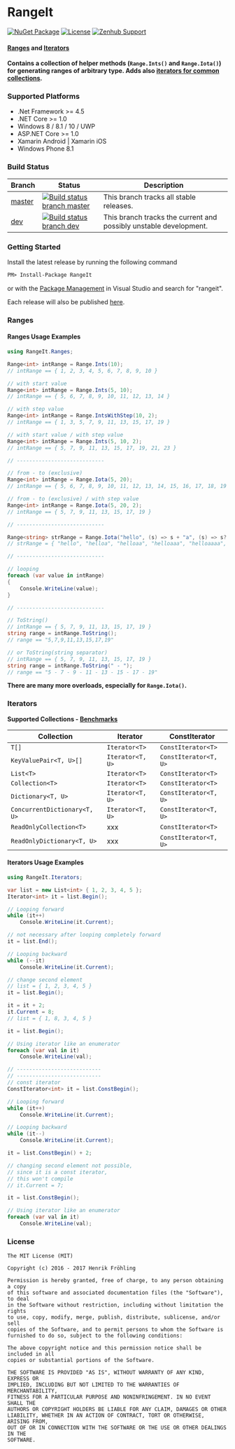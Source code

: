 RangeIt
===

[![NuGet Package](https://img.shields.io/badge/NuGet-v0.2.0-brightgreen.svg?style=flat)](https://www.nuget.org/packages/RangeIt)
[![License](https://img.shields.io/badge/License-MIT-blue.svg?style=flat)](https://opensource.org/licenses/MIT)
[![Zenhub Support](https://raw.githubusercontent.com/ZenHubIO/support/master/zenhub-badge.png)](https://www.zenhub.com/)

#### [Ranges](https://github.com/henrikfroehling/RangeIt#ranges) and [Iterators](https://github.com/henrikfroehling/RangeIt#iterators)
**Contains a collection of helper methods (`Range.Ints()` and `Range.Iota()`) for generating ranges of arbitrary type. Adds also [iterators for common collections](https://github.com/henrikfroehling/RangeIt#iterators).**

### Supported Platforms
- .Net Framework >= 4.5
- .NET Core >= 1.0
- Windows 8 / 8.1 / 10 / UWP
- ASP.NET Core >= 1.0
- Xamarin Android | Xamarin iOS
- Windows Phone 8.1

### Build Status
| Branch | Status | Description |
|---|---|---|
| [master](https://github.com/henrikfroehling/TraktApiSharp/tree/master) | [![Build status branch master](https://ci.appveyor.com/api/projects/status/rntqj6d2o7t8uo0s/branch/master?svg=true&passingText=master%20-%20passing&pendingText=master%20-%20pending&failingText=master%20-%20failing)](https://ci.appveyor.com/project/henrikfroehling/rangeit/branch/master) | This branch tracks all stable releases. |
| [dev](https://github.com/henrikfroehling/TraktApiSharp/tree/dev) | [![Build status branch dev](https://ci.appveyor.com/api/projects/status/rntqj6d2o7t8uo0s/branch/dev?svg=true&passingText=dev%20-%20passing&pendingText=dev%20-%20pending&failingText=dev%20-%20failing)](https://ci.appveyor.com/project/henrikfroehling/rangeit/branch/dev) | This branch tracks the current and possibly unstable development. |

### Getting Started

Install the latest release by running the following command
```ps
PM> Install-Package RangeIt
```
or with the [Package Management](https://docs.nuget.org/consume/package-manager-dialog) in Visual Studio and search for "rangeit".

Each release will also be published [here](https://github.com/henrikfroehling/RangeIt/releases).

### Ranges

#### Ranges Usage Examples
```csharp
using RangeIt.Ranges;

Range<int> intRange = Range.Ints(10);
// intRange == { 1, 2, 3, 4, 5, 6, 7, 8, 9, 10 }

// with start value
Range<int> intRange = Range.Ints(5, 10);
// intRange == { 5, 6, 7, 8, 9, 10, 11, 12, 13, 14 }

// with step value
Range<int> intRange = Range.IntsWithStep(10, 2);
// intRange == { 1, 3, 5, 7, 9, 11, 13, 15, 17, 19 }

// with start value / with step value
Range<int> intRange = Range.Ints(5, 10, 2);
// intRange == { 5, 7, 9, 11, 13, 15, 17, 19, 21, 23 }

// ----------------------------

// from - to (exclusive)
Range<int> intRange = Range.Iota(5, 20);
// intRange == { 5, 6, 7, 8, 9, 10, 11, 12, 13, 14, 15, 16, 17, 18, 19 }

// from - to (exclusive) / with step value
Range<int> intRange = Range.Iota(5, 20, 2);
// intRange == { 5, 7, 9, 11, 13, 15, 17, 19 }

// ----------------------------

Range<string> strRange = Range.Iota("hello", (s) => s + "a", (s) => s?.Length == 10);
// strRange = { "hello", "helloa", "helloaa", "helloaaa", "helloaaaa", "helloaaaaa" }

// ----------------------------

// looping
foreach (var value in intRange)
{
    Console.WriteLine(value);
}

// ----------------------------

// ToString()
// intRange == { 5, 7, 9, 11, 13, 15, 17, 19 }
string range = intRange.ToString();
// range == "5,7,9,11,13,15,17,19"

// or ToString(string separator)
// intRange == { 5, 7, 9, 11, 13, 15, 17, 19 }
string range = intRange.ToString(" - ");
// range == "5 - 7 - 9 - 11 - 13 - 15 - 17 - 19"
```

**There are many more overloads, especially for `Range.Iota()`.**

### Iterators

**Supported Collections - [Benchmarks](https://github.com/henrikfroehling/RangeIt/tree/dev/Benchmarks)**

| Collection                   | Iterator         | ConstIterator         |
|------------------------------|------------------|-----------------------|
| `T[]`                        | `Iterator<T>`    | `ConstIterator<T>`    |
| `KeyValuePair<T, U>[]`       | `Iterator<T, U>` | `ConstIterator<T, U>` |
| `List<T>`                    | `Iterator<T>`    | `ConstIterator<T>`    |
| `Collection<T>`              | `Iterator<T>`    | `ConstIterator<T>`    |
| `Dictionary<T, U>`           | `Iterator<T, U>` | `ConstIterator<T, U>` |
| `ConcurrentDictionary<T, U>` | `Iterator<T, U>` | `ConstIterator<T, U>` |
| `ReadOnlyCollection<T>`      | xxx              | `ConstIterator<T>`    |
| `ReadOnlyDictionary<T, U>`   | xxx              | `ConstIterator<T, U>` |

#### Iterators Usage Examples
```csharp
using RangeIt.Iterators;

var list = new List<int> { 1, 2, 3, 4, 5 };
Iterator<int> it = list.Begin();

// Looping forward
while (it++)
    Console.WriteLine(it.Current);

// not necessary after looping completely forward
it = list.End();

// Looping backward
while (--it)
    Console.WriteLine(it.Current);

// change second element
// list = { 1, 2, 3, 4, 5 }
it = list.Begin();

it = it + 2;
it.Current = 8;
// list = { 1, 8, 3, 4, 5 }

it = list.Begin();

// Using iterator like an enumerator
foreach (var val in it)
    Console.WriteLine(val);

// ---------------------------
// ---------------------------
// const iterator
ConstIterator<int> it = list.ConstBegin();

// Looping forward
while (it++)
    Console.WriteLine(it.Current);

// Looping backward
while (it--)
    Console.WriteLine(it.Current);

it = list.ConstBegin() + 2;

// changing second element not possible,
// since it is a const iterator,
// this won't compile
// it.Current = 7;

it = list.ConstBegin();

// Using iterator like an enumerator
foreach (var val in it)
    Console.WriteLine(val);
```

### License
```
The MIT License (MIT)

Copyright (c) 2016 - 2017 Henrik Fröhling

Permission is hereby granted, free of charge, to any person obtaining a copy
of this software and associated documentation files (the "Software"), to deal
in the Software without restriction, including without limitation the rights
to use, copy, modify, merge, publish, distribute, sublicense, and/or sell
copies of the Software, and to permit persons to whom the Software is
furnished to do so, subject to the following conditions:

The above copyright notice and this permission notice shall be included in all
copies or substantial portions of the Software.

THE SOFTWARE IS PROVIDED "AS IS", WITHOUT WARRANTY OF ANY KIND, EXPRESS OR
IMPLIED, INCLUDING BUT NOT LIMITED TO THE WARRANTIES OF MERCHANTABILITY,
FITNESS FOR A PARTICULAR PURPOSE AND NONINFRINGEMENT. IN NO EVENT SHALL THE
AUTHORS OR COPYRIGHT HOLDERS BE LIABLE FOR ANY CLAIM, DAMAGES OR OTHER
LIABILITY, WHETHER IN AN ACTION OF CONTRACT, TORT OR OTHERWISE, ARISING FROM,
OUT OF OR IN CONNECTION WITH THE SOFTWARE OR THE USE OR OTHER DEALINGS IN THE
SOFTWARE.
```

